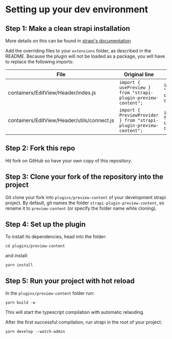 # Setting up your dev environment

## Step 1: Make a clean strapi installation

More details on this can be found in [strapi's documentation](https://strapi.io/documentation/developer-docs/latest/getting-started/quick-start.html)

Add the overriding files to your `extensions` folder, as described in the README. Because the plugin will not be loaded as a package, you will have to replace the following imports:

| File                                        | Original line                                                      | New line                                                                                    |
|---------------------------------------------|--------------------------------------------------------------------|---------------------------------------------------------------------------------------------|
| containers/EditView/Header/index.js         | `import { usePreview } from "strapi-plugin-preview-content";`      | `import { usePreview } from "/plugins/preview-content/admin/main/preview-context";`      |
| containers/EditView/Header/utils/connect.js | `import { PreviewProvider } from "strapi-plugin-preview-content";` | `import { PreviewProvider } from "/plugins/preview-content/admin/main/preview-context";` |

## Step 2: Fork this repo

Hit fork on GitHub so have your own copy of this repository.

## Step 3: Clone your fork of the repository into the project

Git clone your fork into `plugins/preview-content` of your development strapi project. By default, git names the folder `strapi-plugin-preview-content`, so rename it to `preview-content` (or specify the folder name while cloning).

## Step 4: Set up the plugin

To install its dependencies, head into the folder:

```
cd plugins/preview-content
```

and install:

```
yarn install
```

## Step 5: Run your project with hot reload

In the `plugins/preview-content` folder run:

```
yarn build -w
```

This will start the typescript compilation with automatic relaoding.

After the first successful compilation, run strapi in the root of your project:

```
yarn develop --watch-admin
```

